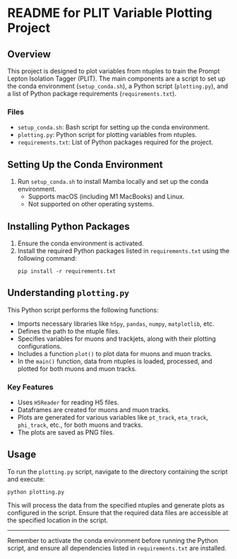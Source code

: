 # README for PLIT Variable Plotting Project

## Overview
This project is designed to plot variables from ntuples to train the Prompt Lepton Isolation Tagger (PLIT). The main components are a script to set up the conda environment (`setup_conda.sh`), a Python script (`plotting.py`), and a list of Python package requirements (`requirements.txt`).

### Files
- `setup_conda.sh`: Bash script for setting up the conda environment.
- `plotting.py`: Python script for plotting variables from ntuples.
- `requirements.txt`: List of Python packages required for the project.

## Setting Up the Conda Environment
1. Run `setup_conda.sh` to install Mamba locally and set up the conda environment.
   - Supports macOS (including M1 MacBooks) and Linux.
   - Not supported on other operating systems.

## Installing Python Packages
1. Ensure the conda environment is activated.
2. Install the required Python packages listed in `requirements.txt` using the following command:
   ```
   pip install -r requirements.txt
   ```

## Understanding `plotting.py`
This Python script performs the following functions:
- Imports necessary libraries like `h5py`, `pandas`, `numpy`, `matplotlib`, etc.
- Defines the path to the ntuple files.
- Specifies variables for muons and trackjets, along with their plotting configurations.
- Includes a function `plot()` to plot data for muons and muon tracks.
- In the `main()` function, data from ntuples is loaded, processed, and plotted for both muons and muon tracks.

### Key Features
- Uses `H5Reader` for reading H5 files.
- Dataframes are created for muons and muon tracks.
- Plots are generated for various variables like `pt_track`, `eta_track`, `phi_track`, etc., for both muons and tracks.
- The plots are saved as PNG files.

## Usage
To run the `plotting.py` script, navigate to the directory containing the script and execute:
```
python plotting.py
```

This will process the data from the specified ntuples and generate plots as configured in the script. Ensure that the required data files are accessible at the specified location in the script.

---

Remember to activate the conda environment before running the Python script, and ensure all dependencies listed in `requirements.txt` are installed.
